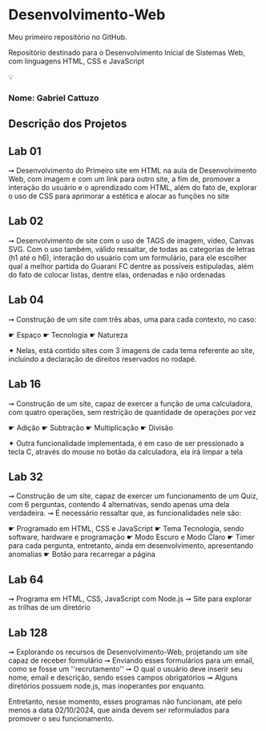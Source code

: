 # Desenvolvimento-Web
Meu primeiro repositório no GitHub.

Repositório destinado para o Desenvolvimento Inicial de Sistemas Web, com linguagens HTML, CSS e JavaScript

💡

### Nome: **Gabriel Cattuzo**

## Descrição dos Projetos

## Lab 01 ##

➞ Desenvolvimento do Primeiro site em HTML na aula de Desenvolvimento Web, com imagem e com um link para outro site, a fim de, promover a interação do usuário e o aprendizado com HTML, além do fato de, explorar o uso de CSS para aprimorar a estética e alocar as funções no site

## Lab 02 ##

➞ Desenvolvimento de site com o uso de TAGS de imagem, vídeo, Canvas SVG. Com o uso também, válido ressaltar, de todas as categorias de letras (h1 até o h6), interação do usuário com um formulário, para ele escolher qual a melhor partida do Guarani FC dentre as possíveis estipuladas, além do fato de colocar listas, dentre elas, ordenadas e não ordenadas

## Lab 04 ##

➞ Construção de um site com três abas, uma para cada contexto, no caso:

☛ Espaço
☛ Tecnologia
☛ Natureza

✦ Nelas, está contido sites com 3 imagens de cada tema referente ao site, incluindo a declaração de direitos reservados no rodapé.

## Lab 16 ##

➞ Construção de um site, capaz de exercer a função de uma calculadora, com quatro operações, sem restrição de quantidade de operações por vez

☛ Adição
☛ Subtração
☛ Multiplicação
☛ Divisão

✦ Outra funcionalidade implementada, é em caso de ser pressionado a tecla C, através do mouse no botão da calculadora, ela irá limpar a tela

## Lab 32 ## 

➞ Construção de um site, capaz de exercer um funcionamento de um Quiz, com 6 perguntas, contendo 4 alternativas, sendo apenas uma dela verdadeira. 
➞ É necessário ressaltar que, as funcionalidades nele são:

☛ Programado em HTML, CSS e JavaScript
☛ Tema Tecnologia, sendo software, hardware e programação
☛ Modo Escuro e Modo Claro
☛ Timer para cada pergunta, entretanto, ainda em desenvolvimento, apresentando anomalias
☛ Botão para recarregar a página

## Lab 64 ##

➞ Programa em HTML, CSS, JavaScript com Node.js
➞ Site para explorar as trilhas de um diretório

## Lab 128 ##

➞ Explorando os recursos de Desenvolvimento-Web, projetando um site capaz de receber formulário
➞ Enviando esses formulários para um email, como se fosse um ''recrutamento''
➞ O qual o usuário deve inserir seu nome, email e descrição, sendo esses campos obrigatórios
➞ Alguns diretórios possuem node.js, mas inoperantes por enquanto.

Entretanto, nesse momento, esses programas não funcionam, até pelo menos a data 02/10/2024, que ainda devem ser reformulados para promover o seu funcionamento.